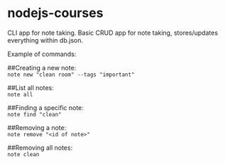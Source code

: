 # nodejs-courses
CLI app for note taking. Basic CRUD app for note taking, stores/updates everything within db.json.

Example of commands:

##Creating a new note:<br />
`note new "clean room" --tags "important"`<br />

##List all notes:<br />
`note all`<br />

##Finding a specific note:<br />
`note find "clean"`<br />

##Removing a note:<br />
`note remove "<id of note>"`<br />

##Removing all notes:<br />
`note clean`
